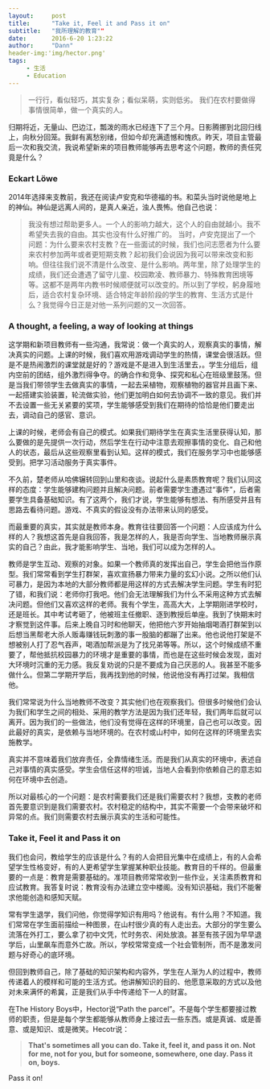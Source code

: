 ```yaml
---
layout:     post
title:      "Take it, Feel it and Pass it on"
subtitle:   "我所理解的教育""
date:       2016-6-20 1:23:22
author:     "Dann"
header-img:'img/hector.png'
tags:
     - 生活
     - Education
---
```


> 一行行，看似轻巧，其实复杂；看似呆萌，实则低劣。
> 我们在农村要做得事情很简单，做一个真实的人。

归期将近，无量山、巴边江，瓢泼的雨水已经连下了三个月。日影腾挪到北回归线上，向秋分回笼。我鲜有离愁别绪，但如今却充满遗憾和愧疚。昨天，项目主管最后一次和我交流，我说希望新来的项目教师能够再去思考这个问题，教师的责任究竟是什么？

### Eckart Löwe
2014年选择来支教前，我还在阅读卢安克和华德福的书。和菜头当时说他是地上的神仙。神仙是远离人间的，是真人亲近，浊人畏怖。他自己也说：
> 我没有想过帮助更多人。一个人的影响力越大，这个人的自由就越小。我不希望失去我的自由。其实也没有什么好推广的。
当时，卢安克提出了一个问题：为什么要来农村支教？在一些面试的时候，我们也问志愿者为什么要来农村参加两年或者更短期支教？起初我们会说因为我可以带来改变和影响。但往往我们说不清是什么改变、是什么影响。两年里，除了处理学生的成绩，我们还会遭遇了留守儿童、校园欺凌、教师暴力、特殊教育困境等等。这都不是两年内教书时候顺便就可以改变的。所以到了学校，躬身履地后，适合农村复杂环境、适合特定年龄阶段的学生的教育、生活方式是什么？我觉得今日正是对他一系列问题的又一次回答。


###  A thought, a feeling, a way of looking at things
这学期和新项目教师有一些沟通，我常说：做一个真实的人，观察真实的事情，解决真实的问题。上课的时候，我们喜欢用游戏调动学生的热情，课堂会很活跃。但是不是热闹激烈的课堂就是好的？游戏是不是进入到生活里去，。学生分组后，组内空前的团结，组外激烈得争夺。的确合作和竞争、探究和私心在班级里鼓荡。但是当我们带领学生去做真实的事情，一起去采植物，观察植物的器官并且画下来、一起搭建实验装置，轮流做实验，他们更加明白如何去协调不一致的意见。我们并不去设置一些无关紧要的奖项，学生能够感受到我们在期待的恰恰是他们要走出去，调动自己的感官、意识。

上课的时候，老师会有自己的模式。如果我们期待学生在真实生活里获得认知，那么要做的是先提供一次行动，然后学生在行动中注意去观擦事情的变化、自己和他人的状态，最后从这些观察里看到认知。这样的模式，我们在服务学习中也能够感受到。把学习活动服务于真实事件。

不久前，楚老师从哈佛辗转回到山里和夜谈。说起什么是素质教育呢？我们认同这样的态度：学生能够建构问题并且解决问题。前者需要学生遭遇过“事件”，后者需要学生具备基础知识。有了这两个，我们才说，学生能够有想法、有所感受并且有思路去看待问题。游戏、不真实的假设没有办法带来认同的感受。

而最重要的真实，其实就是教师本身。教育往往要回答一个问题：人应该成为什么样的人？我想这首先是自我回答，我是怎样的人，我是否向学生、当地教师展示真实的自己？由此，我才能影响学生、当地，我们可以成为怎样的人。

教师是学生互动、观察的对象。如果一个教师真的发挥出自己，学生会把他当作原型。我们常常看到学生打群架，喜欢宣扬暴力带来力量的玄幻小说。之所以他们认可暴力，是因为本地的大部分教师都是用这样的方式去解决学生问题。学生有时犯了错，和我们说：老师你打我吧。他们会无法理解我们为什么不采用这种方式去解决问题。但他们又喜欢这样的老师。我有个学生，高高大大，上学期刚进学校时，还是班长。其中考试考砸了，他被班主任撤职、逐到教授后单座。我到了快期末时才察觉到这件事。后来上晚自习时和他聊天，他把他六岁开始抽烟喝酒打群架到以后想当黑帮老大杀人贩毒赚钱玩刺激的事一股脑的都蹦了出来。他也说他打架是不想被别人打了忍气吞声，喝酒加帮派是为了找兄弟等等。所以，这个时候成绩不重要了，帮他抵抗校园暴力的环境才是重要的事情，而也是在这些时候会发现，面对大环境时沉重的无力感。我反复劝说的只是不要成为自己厌恶的人。我甚至不能多做什么。但第二学期开学后，我再找到他的时候，他说他没有再打过架。我相信他。

我们常常说为什么当地教师不改变？其实他们也在观察我们。但很多时候他们会认为我们和学生之间的相处、采用的教学方法是因为我们还年轻，我们两年后就可以离开。因为我们的一些做法，他们没有觉得在这样的环境里，自己也可以改变。因此最好的真实，是依赖与当地环境的。在农村或山村中，如何在这样的环境里去实施教学。

真实并不意味着我们放弃责任，全靠情绪生活。而是我们从真实的环境中，表述自己对事情的真实感受。学生会信任这样的坦诚，当地人会看到你依赖自己的意志如何在环境中去创造。

所以对最核心的一个问题：是农村需要我们还是我们需要农村？我想，支教的老师首先要意识到是我们需要农村。农村稳定的结构中，其实不需要一个会带来破坏和异常的点。我们则需要农村去展示真实的生活和可能性。


### Take it, Feel it and Pass it on
我们也会问，教给学生的应该是什么？有的人会把目光集中在成绩上，有的人会希望学生性格变好，有的人更希望学生掌握某种职业技能。教育目的千样的。但最重要的一点是：教育是需要基础的。准项目教师常常收到一些作业，关注素质教育和应试教育。我答复时说：教育没有办法建立空中楼阁。没有知识基础，我们不能奢求他能创造和感知天赋。

常有学生退学，我们问他，你觉得学知识有用吗？他说有。有什么用？不知道。我们常常在学生面前描绘一种图景，在山村很少真的有人走出去。大部分的学生要么流落在外打工，要么拿了初中文凭，忙时务农、闲处放浪。甚至有孩子因为早早退学后，山里飙车而意外亡故。所以，学校常常变成一个社会管制所，而不是激发问题与好奇心的底环境。

但回到教师自己，除了基础的知识架构和内容外，学生在人渐为人的过程中，教师传递着人的模样和可能的生活方式。他讲解知识的目的、他愿意采取的方式以及他对未来满怀的希冀，正是我们从手中传递给下一人的财富。

在The History Boys中，Hector说“Path the parcel”。不是每个学生都要接过教师的职责，但是是每个学生都能够从教师身上接过去一些东西。或是真诚、或是善意、或是知识、或是微笑。Hecotr说：

> **That's sometimes all you can do. Take it, feel it, and pass it on. Not for me, not for you, but for someone, somewhere, one day. Pass it on, boys.**

Pass it on!




